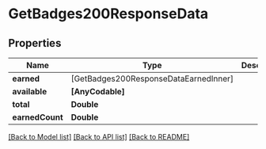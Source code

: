# GetBadges200ResponseData

## Properties
Name | Type | Description | Notes
------------ | ------------- | ------------- | -------------
**earned** | [GetBadges200ResponseDataEarnedInner] |  | [optional] 
**available** | **[AnyCodable]** |  | [optional] 
**total** | **Double** |  | [optional] 
**earnedCount** | **Double** |  | [optional] 

[[Back to Model list]](../README.md#documentation-for-models) [[Back to API list]](../README.md#documentation-for-api-endpoints) [[Back to README]](../README.md)


